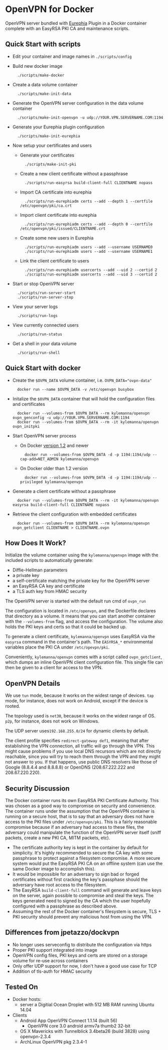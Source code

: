 # OpenVPN for Docker

OpenVPN server bundled with [Eurephia](http://www.eurephia.net/) Plugin in a Docker container complete with an EasyRSA PKI CA and maintenance scripts.

## Quick Start with scripts

  * Edit your container and image names in `./scripts/config`

  * Build new docker image

          ./scripts/make-docker

  * Create a data volume container 

          ./scripts/make-init-data

  * Generate the OpenVPN server configuration in the data volume container

          ./scripts/make-init-openvpn -u udp://YOUR.VPN.SERVERNAME.COM:1194

  * Generate your Eurephia plugin configuration

          ./scripts/make-init-eurephia

  * Now setup your certificates and users

      - Generate your certificates

              ./scripts/make-init-pki

      - Create a new client certificate without a passphrase

              ./scripts/run-easyrsa build-client-full CLIENTNAME nopass

      - Import CA certificate into eurephia

              ./scripts/run-eurephiadm certs --add --depth 1 --certfile /etc/openvpn/pki/ca.crt

      - Import client certificate into eurephia

              ./scripts/run-eurephiadm certs --add --depth 0 --certfile /etc/openvpn/pki/issued/CLIENTNAME.crt 

      - Create some new users in Eurephia

              ./scripts/run-eurephiadm users --add --username USERNAME0
              ./scripts/run-eurephiadm users --add --username USERNAME1

      - Link the client certificate to users

              ./scripts/run-eurephiadm usercerts --add --uid 2 --certid 2
              ./scripts/run-eurephiadm usercerts --add --uid 3 --certid 2

  * Start or stop OpenVPN server

          ./scripts/run-server-start
          ./scripts/run-server-stop

  * View your server logs

          ./scripts/run-logs

  * View currently connected users

          ./scripts/run-status

  * Get a shell in your data volume

          ./scripts/run-shell


  ## Quick Start with docker

  * Create the `$OVPN_DATA` volume container, i.e. `OVPN_DATA="ovpn-data"`

          docker run --name $OVPN_DATA -v /etc/openvpn busybox

  * Initalize the `$OVPN_DATA` container that will hold the configuration files and certificates

          docker run --volumes-from $OVPN_DATA --rm kylemanna/openvpn ovpn_genconfig -u udp://YOUR.VPN.SERVERNAME.COM:1194
          docker run --volumes-from $OVPN_DATA --rm -it kylemanna/openvpn ovpn_initpki

  * Start OpenVPN server process

      - On Docker [version 1.2](http://blog.docker.com/2014/08/announcing-docker-1-2-0/) and newer

              docker run --volumes-from $OVPN_DATA -d -p 1194:1194/udp --cap-add=NET_ADMIN kylemanna/openvpn

      - On Docker older than 1.2 version

              docker run --volumes-from $OVPN_DATA -d -p 1194:1194/udp --privileged kylemanna/openvpn

  * Generate a client certificate without a passphrase

          docker run --volumes-from $OVPN_DATA --rm -it kylemanna/openvpn easyrsa build-client-full CLIENTNAME nopass

  * Retrieve the client configuration with embedded certificates

          docker run --volumes-from $OVPN_DATA --rm kylemanna/openvpn ovpn_getclient CLIENTNAME > CLIENTNAME.ovpn


  ## How Does It Work?

  Initialize the volume container using the `kylemanna/openvpn` image with the
  included scripts to automatically generate:

  - Diffie-Hellman parameters
  - a private key
  - a self-certificate matching the private key for the OpenVPN server
  - an EasyRSA CA key and certificate
  - a TLS auth key from HMAC security

  The OpenVPN server is started with the default run cmd of `ovpn_run`

  The configuration is located in `/etc/openvpn`, and the Dockerfile
  declares that directory as a volume. It means that you can start another
  container with the `--volumes-from` flag, and access the configuration.
  The volume also holds the PKI keys and certs so that it could be backed up.

  To generate a client certificate, `kylemanna/openvpn` uses EasyRSA via the
  `easyrsa` command in the container's path.  The `EASYRSA_*` environmental
  variables place the PKI CA under `/etc/opevpn/pki`.

  Conveniently, `kylemanna/openvpn` comes with a script called `ovpn_getclient`,
  which dumps an inline OpenVPN client configuration file.  This single file can
  then be given to a client for access to the VPN.


  ## OpenVPN Details

  We use `tun` mode, because it works on the widest range of devices.
  `tap` mode, for instance, does not work on Android, except if the device
  is rooted.

  The topology used is `net30`, because it works on the widest range of OS.
  `p2p`, for instance, does not work on Windows.

  The UDP server uses`192.168.255.0/24` for dynamic clients by default.

  The client profile specifies `redirect-gateway def1`, meaning that after
  establishing the VPN connection, all traffic will go through the VPN.
  This might cause problems if you use local DNS recursors which are not
  directly reachable, since you will try to reach them through the VPN
  and they might not answer to you. If that happens, use public DNS
  resolvers like those of Google (8.8.4.4 and 8.8.8.8) or OpenDNS
  (208.67.222.222 and 208.67.220.220).


  ## Security Discussion

  The Docker container runs its own EasyRSA PKI Certificate Authority.  This was
  chosen as a good way to compromise on security and convenience.  The container
  runs under the assumption that the OpenVPN container is running on a secure
  host, that is to say that an adversary does not have access to the PKI files
  under `/etc/openvpn/pki`.  This is a fairly reasonable compromise because if an
  adversary had access to these files, the adversary could manipulate the
  function of the OpenVPN server itself (sniff packets, create a new PKI CA, MITM
  packets, etc).

  * The certificate authority key is kept in the container by default for
    simplicity.  It's highly recommended to secure the CA key with some
    passphrase to protect against a filesystem compromise.  A more secure system
    would put the EasyRSA PKI CA on an offline system (can use the same Docker
    image to accomplish this).
  * It would be impossible for an adversary to sign bad or forged certificates
    without first cracking the key's passphase should the adversary have root
    access to the filesystem.
  * The EasyRSA `build-client-full` command will generate and leave keys on the
    server, again possible to compromise and steal the keys.  The keys generated
    need to signed by the CA which the user hopefully configured with a passphrase
    as described above.
  * Assuming the rest of the Docker container's filesystem is secure, TLS + PKI
    security should prevent any malicious host from using the VPN.


  ## Differences from jpetazzo/dockvpn

  * No longer uses serveconfig to distribute the configuration via https
  * Proper PKI support integrated into image
  * OpenVPN config files, PKI keys and certs are stored on a storage
    volume for re-use across containers
  * Only offer UDP support for now, I don't have a good use case for TCP
  * Addition of tls-auth for HMAC security

  ## Tested On

  * Docker hosts:
    * server a Digitial Ocean Droplet with 512 MB RAM running Ubuntu 14.04
  * Clients
    * Android App OpenVPN Connect 1.1.14 (built 56)
       * OpenVPN core 3.0 android armv7a thumb2 32-bit
    * OS X Mavericks with Tunnelblick 3.4beta26 (build 3828) using openvpn-2.3.4
    * ArchLinux OpenVPN pkg 2.3.4-1

